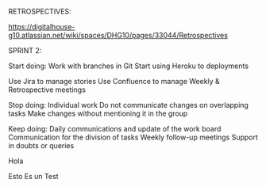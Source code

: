 RETROSPECTIVES:

https://digitalhouse-g10.atlassian.net/wiki/spaces/DHG10/pages/33044/Retrospectives

SPRINT 2:

Start doing:
Work with branches in Git 
Start using Heroku to deployments 

Use Jira to manage stories
Use Confluence to manage Weekly & Retrospective meetings


Stop doing:
Individual work
Do not communicate changes on overlapping tasks
Make changes without mentioning it in the group

Keep doing:
Daily communications and update of the work board
Communication for the division of tasks
Weekly follow-up meetings
Support in doubts or queries


Hola


Esto
Es un Test
